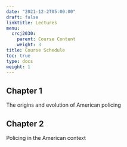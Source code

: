 ```yaml
---
date: "2021-12-2T05:00:00"
draft: false
linktitle: Lectures
menu:
  crcj2030:
    parent: Course Content
    weight: 3
title: Course Schedule
toc: true
type: docs
weight: 1
---
```


## Chapter 1

The origins and evolution of American policing

## Chapter 2

Policing in the American context